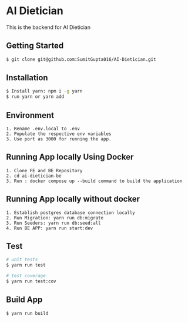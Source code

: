 # AI Dietician

This is the backend for AI Dietician

## Getting Started

```bash
$ git clone git@github.com:SumitGupta016/AI-Dietician.git
```

## Installation

```bash
$ Install yarn: npm i -g yarn
$ run yarn or yarn add
```

## Environment

```
1. Rename .env.local to .env
2. Populate the respective env variables
3. Use port as 3000 for running the app.
```

## Running App locally Using Docker

```
1. Clone FE and BE Repository
2. cd ai-dietician-be
3. Run : docker compose up --build command to build the application
```


## Running App locally without docker

```
1. Establish postgres database connection locally
2. Run Migration: yarn run db:migrate
3. Run Seeders: yarn run db:seed:all
4. Run BE APP: yarn run start:dev
```

## Test

```bash
# unit tests
$ yarn run test

# test coverage
$ yarn run test:cov
```

## Build App

```bash
$ yarn run build